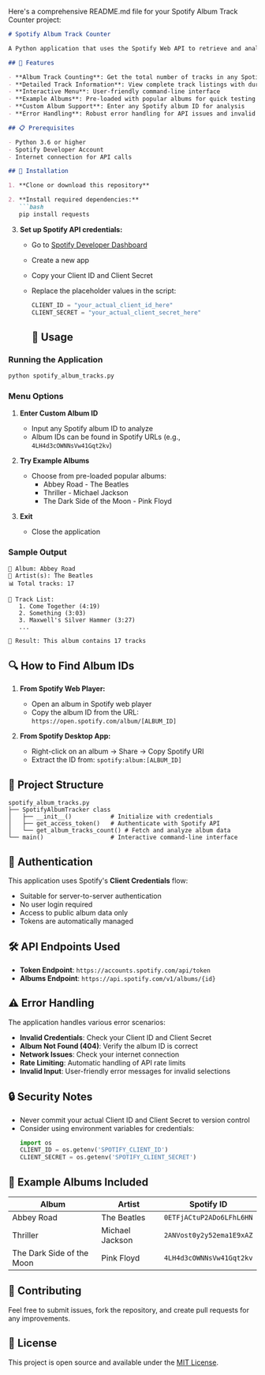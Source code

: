 


          
Here's a comprehensive README.md file for your Spotify Album Track Counter project:

```markdown:/Users/johankarim/Desktop/coding_project/python.daily/python.1/README.md
# Spotify Album Track Counter

A Python application that uses the Spotify Web API to retrieve and analyze album information, including track counts and detailed track listings.

## 🎵 Features

- **Album Track Counting**: Get the total number of tracks in any Spotify album
- **Detailed Track Information**: View complete track listings with duration
- **Interactive Menu**: User-friendly command-line interface
- **Example Albums**: Pre-loaded with popular albums for quick testing
- **Custom Album Support**: Enter any Spotify album ID for analysis
- **Error Handling**: Robust error handling for API issues and invalid inputs

## 📋 Prerequisites

- Python 3.6 or higher
- Spotify Developer Account
- Internet connection for API calls

## 🔧 Installation

1. **Clone or download this repository**

2. **Install required dependencies:**
   ```bash
   pip install requests
   ```

3. **Set up Spotify API credentials:**
   - Go to [Spotify Developer Dashboard](https://developer.spotify.com/dashboard/applications)
   - Create a new app
   - Copy your Client ID and Client Secret
   - Replace the placeholder values in the script:
     ```python
     CLIENT_ID = "your_actual_client_id_here"
     CLIENT_SECRET = "your_actual_client_secret_here"
     ```

      ## 🚀 Usage

### Running the Application

```bash
python spotify_album_tracks.py
```

### Menu Options

1. **Enter Custom Album ID**
   - Input any Spotify album ID to analyze
   - Album IDs can be found in Spotify URLs (e.g., `4LH4d3cOWNNsVw41Gqt2kv`)

2. **Try Example Albums**
   - Choose from pre-loaded popular albums:
     - Abbey Road - The Beatles
     - Thriller - Michael Jackson
     - The Dark Side of the Moon - Pink Floyd

3. **Exit**
   - Close the application

### Sample Output

```
📀 Album: Abbey Road
🎵 Artist(s): The Beatles
📊 Total tracks: 17

📝 Track List:
   1. Come Together (4:19)
   2. Something (3:03)
   3. Maxwell's Silver Hammer (3:27)
   ...

🎯 Result: This album contains 17 tracks
```

## 🔍 How to Find Album IDs

1. **From Spotify Web Player:**
   - Open an album in Spotify web player
   - Copy the album ID from the URL: `https://open.spotify.com/album/[ALBUM_ID]`

2. **From Spotify Desktop App:**
   - Right-click on an album → Share → Copy Spotify URI
   - Extract the ID from: `spotify:album:[ALBUM_ID]`

## 📁 Project Structure

```
spotify_album_tracks.py
├── SpotifyAlbumTracker class
│   ├── __init__()           # Initialize with credentials
│   ├── get_access_token()   # Authenticate with Spotify API
│   └── get_album_tracks_count() # Fetch and analyze album data
└── main()                   # Interactive command-line interface
```

## 🔐 Authentication

This application uses Spotify's **Client Credentials** flow:
- Suitable for server-to-server authentication
- No user login required
- Access to public album data only
- Tokens are automatically managed

## 🛠️ API Endpoints Used

- **Token Endpoint**: `https://accounts.spotify.com/api/token`
- **Albums Endpoint**: `https://api.spotify.com/v1/albums/{id}`

## ⚠️ Error Handling

The application handles various error scenarios:

- **Invalid Credentials**: Check your Client ID and Client Secret
- **Album Not Found (404)**: Verify the album ID is correct
- **Network Issues**: Check your internet connection
- **Rate Limiting**: Automatic handling of API rate limits
- **Invalid Input**: User-friendly error messages for invalid selections

## 🔒 Security Notes

- Never commit your actual Client ID and Client Secret to version control
- Consider using environment variables for credentials:
  ```python
  import os
  CLIENT_ID = os.getenv('SPOTIFY_CLIENT_ID')
  CLIENT_SECRET = os.getenv('SPOTIFY_CLIENT_SECRET')
  ```

## 📝 Example Albums Included

| Album | Artist | Spotify ID |
|-------|--------|------------|
| Abbey Road | The Beatles | `0ETFjACtuP2ADo6LFhL6HN` |
| Thriller | Michael Jackson | `2ANVost0y2y52ema1E9xAZ` |
| The Dark Side of the Moon | Pink Floyd | `4LH4d3cOWNNsVw41Gqt2kv` |

## 🤝 Contributing

Feel free to submit issues, fork the repository, and create pull requests for any improvements.

## 📄 License

This project is open source and available under the [MIT License](LICENSE).


